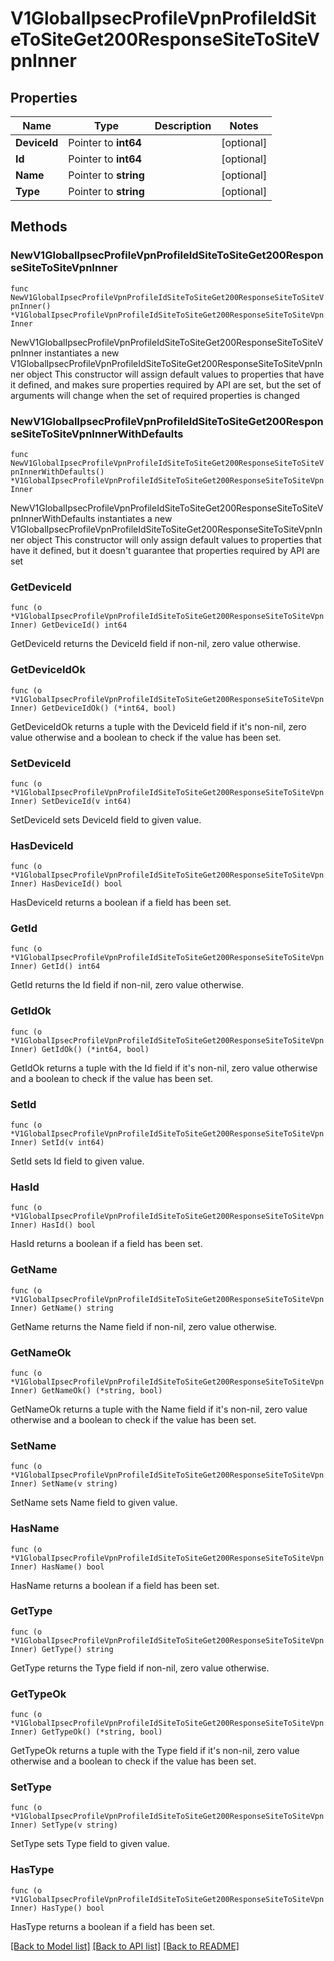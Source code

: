 # V1GlobalIpsecProfileVpnProfileIdSiteToSiteGet200ResponseSiteToSiteVpnInner

## Properties

Name | Type | Description | Notes
------------ | ------------- | ------------- | -------------
**DeviceId** | Pointer to **int64** |  | [optional] 
**Id** | Pointer to **int64** |  | [optional] 
**Name** | Pointer to **string** |  | [optional] 
**Type** | Pointer to **string** |  | [optional] 

## Methods

### NewV1GlobalIpsecProfileVpnProfileIdSiteToSiteGet200ResponseSiteToSiteVpnInner

`func NewV1GlobalIpsecProfileVpnProfileIdSiteToSiteGet200ResponseSiteToSiteVpnInner() *V1GlobalIpsecProfileVpnProfileIdSiteToSiteGet200ResponseSiteToSiteVpnInner`

NewV1GlobalIpsecProfileVpnProfileIdSiteToSiteGet200ResponseSiteToSiteVpnInner instantiates a new V1GlobalIpsecProfileVpnProfileIdSiteToSiteGet200ResponseSiteToSiteVpnInner object
This constructor will assign default values to properties that have it defined,
and makes sure properties required by API are set, but the set of arguments
will change when the set of required properties is changed

### NewV1GlobalIpsecProfileVpnProfileIdSiteToSiteGet200ResponseSiteToSiteVpnInnerWithDefaults

`func NewV1GlobalIpsecProfileVpnProfileIdSiteToSiteGet200ResponseSiteToSiteVpnInnerWithDefaults() *V1GlobalIpsecProfileVpnProfileIdSiteToSiteGet200ResponseSiteToSiteVpnInner`

NewV1GlobalIpsecProfileVpnProfileIdSiteToSiteGet200ResponseSiteToSiteVpnInnerWithDefaults instantiates a new V1GlobalIpsecProfileVpnProfileIdSiteToSiteGet200ResponseSiteToSiteVpnInner object
This constructor will only assign default values to properties that have it defined,
but it doesn't guarantee that properties required by API are set

### GetDeviceId

`func (o *V1GlobalIpsecProfileVpnProfileIdSiteToSiteGet200ResponseSiteToSiteVpnInner) GetDeviceId() int64`

GetDeviceId returns the DeviceId field if non-nil, zero value otherwise.

### GetDeviceIdOk

`func (o *V1GlobalIpsecProfileVpnProfileIdSiteToSiteGet200ResponseSiteToSiteVpnInner) GetDeviceIdOk() (*int64, bool)`

GetDeviceIdOk returns a tuple with the DeviceId field if it's non-nil, zero value otherwise
and a boolean to check if the value has been set.

### SetDeviceId

`func (o *V1GlobalIpsecProfileVpnProfileIdSiteToSiteGet200ResponseSiteToSiteVpnInner) SetDeviceId(v int64)`

SetDeviceId sets DeviceId field to given value.

### HasDeviceId

`func (o *V1GlobalIpsecProfileVpnProfileIdSiteToSiteGet200ResponseSiteToSiteVpnInner) HasDeviceId() bool`

HasDeviceId returns a boolean if a field has been set.

### GetId

`func (o *V1GlobalIpsecProfileVpnProfileIdSiteToSiteGet200ResponseSiteToSiteVpnInner) GetId() int64`

GetId returns the Id field if non-nil, zero value otherwise.

### GetIdOk

`func (o *V1GlobalIpsecProfileVpnProfileIdSiteToSiteGet200ResponseSiteToSiteVpnInner) GetIdOk() (*int64, bool)`

GetIdOk returns a tuple with the Id field if it's non-nil, zero value otherwise
and a boolean to check if the value has been set.

### SetId

`func (o *V1GlobalIpsecProfileVpnProfileIdSiteToSiteGet200ResponseSiteToSiteVpnInner) SetId(v int64)`

SetId sets Id field to given value.

### HasId

`func (o *V1GlobalIpsecProfileVpnProfileIdSiteToSiteGet200ResponseSiteToSiteVpnInner) HasId() bool`

HasId returns a boolean if a field has been set.

### GetName

`func (o *V1GlobalIpsecProfileVpnProfileIdSiteToSiteGet200ResponseSiteToSiteVpnInner) GetName() string`

GetName returns the Name field if non-nil, zero value otherwise.

### GetNameOk

`func (o *V1GlobalIpsecProfileVpnProfileIdSiteToSiteGet200ResponseSiteToSiteVpnInner) GetNameOk() (*string, bool)`

GetNameOk returns a tuple with the Name field if it's non-nil, zero value otherwise
and a boolean to check if the value has been set.

### SetName

`func (o *V1GlobalIpsecProfileVpnProfileIdSiteToSiteGet200ResponseSiteToSiteVpnInner) SetName(v string)`

SetName sets Name field to given value.

### HasName

`func (o *V1GlobalIpsecProfileVpnProfileIdSiteToSiteGet200ResponseSiteToSiteVpnInner) HasName() bool`

HasName returns a boolean if a field has been set.

### GetType

`func (o *V1GlobalIpsecProfileVpnProfileIdSiteToSiteGet200ResponseSiteToSiteVpnInner) GetType() string`

GetType returns the Type field if non-nil, zero value otherwise.

### GetTypeOk

`func (o *V1GlobalIpsecProfileVpnProfileIdSiteToSiteGet200ResponseSiteToSiteVpnInner) GetTypeOk() (*string, bool)`

GetTypeOk returns a tuple with the Type field if it's non-nil, zero value otherwise
and a boolean to check if the value has been set.

### SetType

`func (o *V1GlobalIpsecProfileVpnProfileIdSiteToSiteGet200ResponseSiteToSiteVpnInner) SetType(v string)`

SetType sets Type field to given value.

### HasType

`func (o *V1GlobalIpsecProfileVpnProfileIdSiteToSiteGet200ResponseSiteToSiteVpnInner) HasType() bool`

HasType returns a boolean if a field has been set.


[[Back to Model list]](../README.md#documentation-for-models) [[Back to API list]](../README.md#documentation-for-api-endpoints) [[Back to README]](../README.md)


